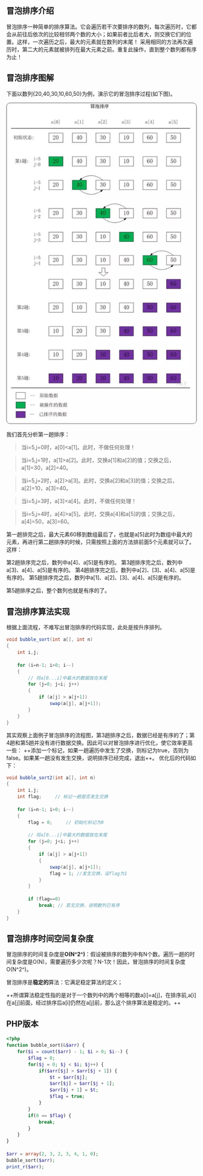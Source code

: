 ## 冒泡排序介绍

冒泡排序一种简单的排序算法。它会遍历若干次要排序的数列，每次遍历时，它都会从前往后依次的比较相邻两个数的大小；如果前者比后者大，则交换它们的位置。这样，一次遍历之后，最大的元素就在数列的末尾！ 采用相同的方法再次遍历时，第二大的元素就被排列在最大元素之前。重复此操作，直到整个数列都有序为止！

## 冒泡排序图解

下面以数列{20,40,30,10,60,50}为例，演示它的冒泡排序过程(如下图)。

![](./images/bubble-sort.webp)

我们首先分析第一趟排序：

>当i=5,j=0时，a[0]<a[1]。此时，不做任何处理！

>当i=5,j=1时，a[1]>a[2]。此时，交换a[1]和a[2]的值；交换之后，a[1]=30，a[2]=40。

>当i=5,j=2时，a[2]>a[3]。此时，交换a[2]和a[3]的值；交换之后，a[2]=10，a[3]=40。

>当i=5,j=3时，a[3]<a[4]。此时，不做任何处理！

>当i=5,j=4时，a[4]>a[5]。此时，交换a[4]和a[5]的值；交换之后，a[4]=50，a[3]=60。

第一趟排完之后，最大元素60移到数组最后了，也就是a[5]此时为数组中最大的元素，再进行第二趟排序的时候，只需按照上面的方法排前面5个元素就可以了。这样：

第2趟排序完之后，数列中a[4]、a[5]是有序的。
第3趟排序完之后，数列中a[3]、a[4]、a[5]是有序的。
第4趟排序完之后，数列中a[2]、[3]、a[4]、a[5]是有序的。
第5趟排序完之后，数列中a[1]、a[2]、[3]、a[4]、a[5]是有序的。

第5趟排序之后，整个数列也就是有序的了。

## 冒泡排序算法实现

根据上面流程，不难写出冒泡排序的代码实现，此处是按升序排列。

```JAVA
void bubble_sort(int a[], int n)
{
    int i,j;

    for (i=n-1; i>0; i--)
    {
        // 将a[0...i]中最大的数据放在末尾
        for (j=0; j<i; j++)
        {
            if (a[j] > a[j+1])
                swap(a[j], a[j+1]);
        }
    }
}
```

其实观察上面例子冒泡排序的流程图，第3趟排序之后，数据已经是有序的了；第4趟和第5趟并没有进行数据交换。因此可以对冒泡排序进行优化，使它效率更高一些：
++添加一个标记，如果一趟遍历中发生了交换，则标记为true，否则为false。如果某一趟没有发生交换，说明排序已经完成，退出++。
优化后的代码如下：

```JAVA
void bubble_sort2(int a[], int n)
{
    int i,j;
    int flag;     // 标记一趟是否发生交换

    for (i=n-1; i>0; i--)
    {
        flag = 0;     // 初始化标记为0

        // 将a[0...i]中最大的数据放在末尾
        for (j=0; j<i; j++)
        {
            if (a[j] > a[j+1])
            {
                swap(a[j], a[j+1]);
                flag = 1; //发生交换，设flag为1
            }
        }

        if (flag==0)
            break; // 若无交换，说明数列已有序
    }
}
```

## 冒泡排序时间空间复杂度

冒泡排序的时间复杂度是**O(N^2^)**：假设被排序的数列中有N个数。遍历一趟的时间复杂度是O(N)，需要遍历多少次呢？N-1次！因此，冒泡排序的时间复杂度O(N^2^)。

冒泡排序是**稳定的**算法：它满足稳定算法的定义；

++所谓算法稳定性指的是对于一个数列中的两个相等的数a[i]=a[j]，在排序前,a[i]在a[j]前面，经过排序后a[i]仍然在a[j]前，那么这个排序算法是稳定的。++

## PHP版本
```PHP
<?php
function bubble_sort(&$arr) {
    for($i = count($arr) - 1; $i > 0; $i--) {
        $flag = 0;
        for($j = 0; $j < $i; $j++) {
            if($arr[$j] > $arr[$j + 1]) {
                $t = $arr[$j];
                $arr[$j] = $arr[$j + 1];
                $arr[$j + 1] = $t;
                $flag = true;
            }
        }
        if(0 == $flag) {
            break;
        }
    }
}

$arr = array(2, 3, 2, 3, 4, 1, 0);
bubble_sort($arr);
print_r($arr);

```


